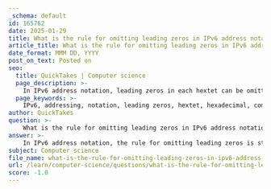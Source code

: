 ```yaml
---
_schema: default
id: 165762
date: 2025-01-29
title: What is the rule for omitting leading zeros in IPv6 address notation?
article_title: What is the rule for omitting leading zeros in IPv6 address notation?
date_format: MMM DD, YYYY
post_on_text: Posted on
seo:
  title: QuickTakes | Computer science
  page_description: >-
    In IPv6 address notation, leading zeros in each hextet can be omitted for simplification, while trailing zeros must be retained. Additionally, contiguous segments of zeros can be represented by a double colon, but this can only be used once to avoid ambiguity.
  page_keywords: >-
    IPv6, addressing, notation, leading zeros, hextet, hexadecimal, compression, double colon, uniqueness, readability
author: QuickTakes
question: >-
    What is the rule for omitting leading zeros in IPv6 address notation?
answer: >-
    In IPv6 address notation, the rule for omitting leading zeros is straightforward. Each hextet (which consists of four hexadecimal digits) can have its leading zeros removed to simplify the representation. For example:\n\n- The hextet `01ab` can be represented as `1ab`.\n- The hextet `09f0` can be represented as `9f0`.\n- The hextet `0a00` can be represented as `a00`.\n- The hextet `00ab` can be represented as `ab`.\n\nIt is important to note that this rule applies only to leading zeros; trailing zeros must be retained to avoid ambiguity in the address representation. For instance, the hextet `0000` must remain as `0000` and cannot be shortened to `0`.\n\nAdditionally, IPv6 notation allows for the use of a double colon (`::`) to replace contiguous segments of zeros, but this can only be used once in an address to prevent confusion. For example, the address `2001:0db8:0000:1111:0000:0000:0000:0200` can be compressed to `2001:db8:0:1111::200`, where the `::` replaces the contiguous zeros.\n\nThese rules help make IPv6 addresses easier to read and write while maintaining their uniqueness and clarity.
subject: Computer science
file_name: what-is-the-rule-for-omitting-leading-zeros-in-ipv6-address-notation.md
url: /learn/computer-science/questions/what-is-the-rule-for-omitting-leading-zeros-in-ipv6-address-notation
score: -1.0
---
```


&nbsp;